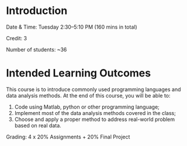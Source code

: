 # Introduction
Date & Time: Tuesday 2:30–5:10 PM (160 mins in total)

Credit: 3

Number of students: ~36

# Intended Learning Outcomes 
This course is to introduce commonly used programming languages and data analysis methods. At the end of this course, you will be able to: 
1. Code using Matlab, python or other programming language;
2. Implement most of the data analysis methods covered in the class;
3. Choose and apply a proper method to address real-world problem based on real data.

Grading: 4 x 20% Assignments + 20% Final Project
